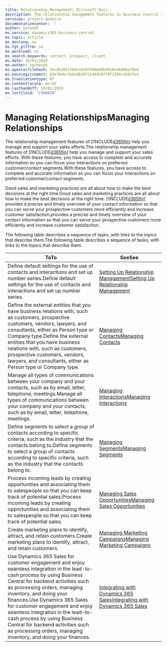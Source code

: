 ```yaml
---
title: Relationship Management| Microsoft Docs
description: The relationship management features in Business Central support your sales efforts and let you access information about contacts and prospects so you can serve customers efficiently.
services: project-madeira
documentationcenter: ''
author: SorenGP
ms.service: dynamics365-business-central
ms.topic: article
ms.devlang: na
ms.tgt_pltfrm: na
ms.workload: na
ms.search.keywords: contact, prospect, client
ms.date: 10/01/2019
ms.author: sgroespe
ms.openlocfilehash: 54cdb205f26de16397890e08b8918c66998af9b9
ms.sourcegitcommit: 02e704bc3e01d62072144919774f1244c42827e4
ms.translationtype: HT
ms.contentlocale: en-NZ
ms.lasthandoff: 10/01/2019
ms.locfileid: "2308828"
---
```

# <a name="managing-relationships"></a><span data-ttu-id="23b68-103">Managing Relationships</span><span class="sxs-lookup"><span data-stu-id="23b68-103">Managing Relationships</span></span>
<span data-ttu-id="23b68-104">The relationship management features of [!INCLUDE[d365fin](includes/d365fin_md.md)] help you manage and support your sales efforts.</span><span class="sxs-lookup"><span data-stu-id="23b68-104">The relationship management features of [!INCLUDE[d365fin](includes/d365fin_md.md)] help you manage and support your sales efforts.</span></span> <span data-ttu-id="23b68-105">With these features, you have access to complete and accurate information so you can focus your interactions on preferred customer/contact segments.</span><span class="sxs-lookup"><span data-stu-id="23b68-105">With these features, you have access to complete and accurate information so you can focus your interactions on preferred customer/contact segments.</span></span>

<span data-ttu-id="23b68-106">Good sales and marketing practices are all about how to make the best decisions at the right time.</span><span class="sxs-lookup"><span data-stu-id="23b68-106">Good sales and marketing practices are all about how to make the best decisions at the right time.</span></span> [!INCLUDE[d365fin](includes/d365fin_md.md)] <span data-ttu-id="23b68-107">provides a precise and timely overview of your contact information so that you can serve your prospective customers more efficiently and increase customer satisfaction.</span><span class="sxs-lookup"><span data-stu-id="23b68-107">provides a precise and timely overview of your contact information so that you can serve your prospective customers more efficiently and increase customer satisfaction.</span></span>

<span data-ttu-id="23b68-108">The following table describes a sequence of tasks, with links to the topics that describe them.</span><span class="sxs-lookup"><span data-stu-id="23b68-108">The following table describes a sequence of tasks, with links to the topics that describe them.</span></span>  

| <span data-ttu-id="23b68-109">To</span><span class="sxs-lookup"><span data-stu-id="23b68-109">To</span></span> | <span data-ttu-id="23b68-110">See</span><span class="sxs-lookup"><span data-stu-id="23b68-110">See</span></span> |
| --- | --- |
|<span data-ttu-id="23b68-111">Define default settings for the use of contacts and interactions and set up number series.</span><span class="sxs-lookup"><span data-stu-id="23b68-111">Define default settings for the use of contacts and interactions and set up number series.</span></span>|[<span data-ttu-id="23b68-112">Setting Up Relationship Management</span><span class="sxs-lookup"><span data-stu-id="23b68-112">Setting Up Relationship Management</span></span>](marketing-setup-marketing.md)|
|<span data-ttu-id="23b68-113">Define the external entities that you have business relations with, such as customers, prospective customers, vendors, lawyers, and consultants, either as Person type or Company type.</span><span class="sxs-lookup"><span data-stu-id="23b68-113">Define the external entities that you have business relations with, such as customers, prospective customers, vendors, lawyers, and consultants, either as Person type or Company type.</span></span>|[<span data-ttu-id="23b68-114">Managing Contacts</span><span class="sxs-lookup"><span data-stu-id="23b68-114">Managing Contacts</span></span>](marketing-contacts.md)|
|<span data-ttu-id="23b68-115">Manage all types of communications between your company and your contacts, such as by email, letter, telephone, meetings.</span><span class="sxs-lookup"><span data-stu-id="23b68-115">Manage all types of communications between your company and your contacts, such as by email, letter, telephone, meetings.</span></span>|[<span data-ttu-id="23b68-116">Managing Interactions</span><span class="sxs-lookup"><span data-stu-id="23b68-116">Managing Interactions</span></span>](marketing-interactions.md)|
|<span data-ttu-id="23b68-117">Define segments to select a group of contacts according to specific criteria, such as the industry that the contacts belong to.</span><span class="sxs-lookup"><span data-stu-id="23b68-117">Define segments to select a group of contacts according to specific criteria, such as the industry that the contacts belong to.</span></span>|[<span data-ttu-id="23b68-118">Managing Segments</span><span class="sxs-lookup"><span data-stu-id="23b68-118">Managing Segments</span></span>](marketing-segments.md)|
|<span data-ttu-id="23b68-119">Process incoming leads by creating opportunities and associating them to salespeople so that you can keep track of potential sales.</span><span class="sxs-lookup"><span data-stu-id="23b68-119">Process incoming leads by creating opportunities and associating them to salespeople so that you can keep track of potential sales.</span></span>|[<span data-ttu-id="23b68-120">Managing Sales Opportunities</span><span class="sxs-lookup"><span data-stu-id="23b68-120">Managing Sales Opportunities</span></span>](marketing-manage-sales-opportunities.md)|
|<span data-ttu-id="23b68-121">Create marketing plans to identify, attract, and retain customers.</span><span class="sxs-lookup"><span data-stu-id="23b68-121">Create marketing plans to identify, attract, and retain customers.</span></span>|[<span data-ttu-id="23b68-122">Managing Marketing Campaigns</span><span class="sxs-lookup"><span data-stu-id="23b68-122">Managing Marketing Campaigns</span></span>](marketing-campaigns.md)|
|<span data-ttu-id="23b68-123">Use Dynamics 365 Sales for customer engagement and enjoy seamless integration in the lead-to-cash process by using Business Central for backend activities such as processing orders, managing inventory, and doing your finances.</span><span class="sxs-lookup"><span data-stu-id="23b68-123">Use Dynamics 365 Sales for customer engagement and enjoy seamless integration in the lead-to-cash process by using Business Central for backend activities such as processing orders, managing inventory, and doing your finances.</span></span>|[<span data-ttu-id="23b68-124">Integrating with Dynamics 365 Sales</span><span class="sxs-lookup"><span data-stu-id="23b68-124">Integrating with Dynamics 365 Sales</span></span>](marketing-integrate-dynamicscrm.md)|
